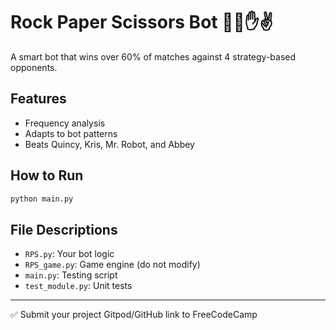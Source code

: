 # Rock Paper Scissors Bot 🤖✊✋✌️

A smart bot that wins over 60% of matches against 4 strategy-based opponents.

## Features
- Frequency analysis
- Adapts to bot patterns
- Beats Quincy, Kris, Mr. Robot, and Abbey

## How to Run

```bash
python main.py
```

## File Descriptions

- `RPS.py`: Your bot logic
- `RPS_game.py`: Game engine (do not modify)
- `main.py`: Testing script
- `test_module.py`: Unit tests

---

✅ Submit your project Gitpod/GitHub link to FreeCodeCamp
